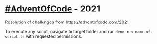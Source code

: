 # [#AdventOfCode](https://adventofcode.com/2021) - 2021
Resolution of challenges from https://adventofcode.com/2021.

To execute any script, navigate to target folder and run `deno run name-of-script.ts` with requested permissions.
